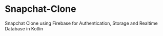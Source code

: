 # Snapchat-Clone
Snapchat Clone using Firebase for Authentication, Storage and Realtime Database in Kotlin
